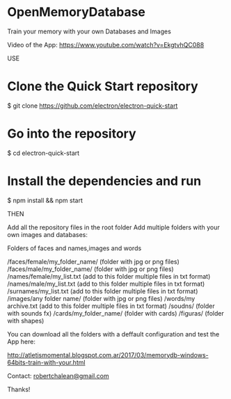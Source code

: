 # OpenMemoryDatabase

Train your memory with your own Databases and Images

Video of the App: https://www.youtube.com/watch?v=EkgtvhQC088 

USE

# Clone the Quick Start repository
$ git clone https://github.com/electron/electron-quick-start

# Go into the repository
$ cd electron-quick-start

# Install the dependencies and run
$ npm install && npm start

THEN

Add all the repository files in the root folder
Add multiple folders with your own images and databases:

Folders of faces and names,images and words

/faces/female/my_folder_name/ (folder with jpg or png files)
/faces/male/my_folder_name/ (folder with jpg or png files)
/names/female/my_list.txt (add to this folder multiple files in txt format)
/names/male/my_list.txt (add to this folder multiple files in txt format)
/surnames/my_list.txt (add to this folder multiple files in txt format)
/images/any folder name/ (folder with jpg or png files)
/words/my archive.txt (add to this folder multiple files in txt format)
/soudns/ (folder with sounds fx)
/cards/my_folder_name/ (folder with cards)
/figuras/ (folder with shapes)

You can download all the folders with a deffault configuration and test the App here: 

http://atletismomental.blogspot.com.ar/2017/03/memorydb-windows-64bits-train-with-your.html

Contact: robertchalean@gmail.com

Thanks!
